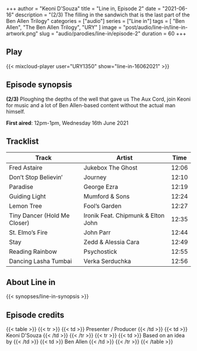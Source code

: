 +++
author = "Keoni D'Souza"
title = "Line in, Episode 2"
date = "2021-06-16"
description = "(2/3) The filling in the sandwich that is the last part of the Ben Allen Trilogy"
categories = ["audio"]
series = ["Line in"]
tags = [
    "Ben Allen",
    "The Ben Allen Trilogy",
    "URY"
]
image = "post/audio/line-in/line-in-artwork.png"
slug = "audio/parodies/line-in/episode-2"
duration = 60
+++

## Play

{{< mixcloud-player user="URY1350" show="line-in-16062021" >}}

## Episode synopsis

**(2/3)** Ploughing the depths of the well that gave us The Aux Cord, join Keoni for music and a lot of Ben Allen-based content without the actual man himself.

**First aired**: 12pm-1pm, Wednesday 16th June 2021

## Tracklist

| Track                        | Artist                             | Time  |
|------------------------------|------------------------------------|-------|
| Fred Astaire                 | Jukebox The Ghost                  | 12:06 |
| Don’t Stop Believin’         | Journey                            | 12:10 |
| Paradise                     | George Ezra                        | 12:19 |
| Guiding Light                | Mumford & Sons                     | 12:24 |
| Lemon Tree                   | Fool’s Garden                      | 12:27 |
| Tiny Dancer (Hold Me Closer) | Ironik Feat. Chipmunk & Elton John | 12:35 |
| St. Elmo’s Fire              | John Parr                          | 12:44 |
| Stay                         | Zedd & Alessia Cara                | 12:49 |
| Reading Rainbow              | Psychostick                        | 12:55 |
| Dancing Lasha Tumbai         | Verka Serduchka                    | 12:56 |

## About Line in

{{< synopses/line-in-synopsis >}}

## Episode credits

{{< table >}}
    {{< tr >}}
        {{< td >}}
            Presenter / Producer
        {{< /td >}}
        {{< td >}}
            Keoni D'Souza
        {{< /td >}}
    {{< /tr >}}
    {{< tr >}}
        {{< td >}}
            Based on an idea by
        {{< /td >}}
        {{< td >}}
            Ben Allen
        {{< /td >}}
    {{< /tr >}}
{{< /table >}}